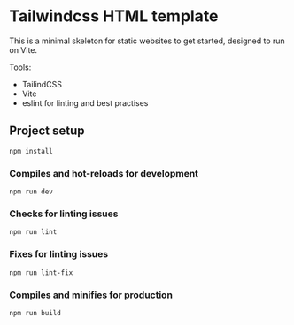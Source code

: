 # Tailwindcss HTML template

This is a minimal skeleton for static websites to get started, designed to run on Vite.

Tools:
- TailindCSS
- Vite
- eslint for linting and best practises

## Project setup

```
npm install
```

### Compiles and hot-reloads for development

```
npm run dev
```

### Checks for linting issues

```
npm run lint
```

### Fixes for linting issues

```
npm run lint-fix
```

### Compiles and minifies for production

```
npm run build
```
